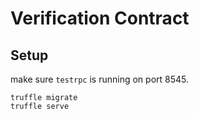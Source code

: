 # Verification Contract

## Setup

make sure `testrpc` is running on port 8545.

    truffle migrate
    truffle serve

